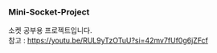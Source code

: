 ### Mini-Socket-Project

소켓 공부용 프로젝트입니다.<br/>
참고 : <a href="https://youtu.be/RUL9yTzOTuU?si=42mv7fUf0g6jZFcf">https://youtu.be/RUL9yTzOTuU?si=42mv7fUf0g6jZFcf</a>
